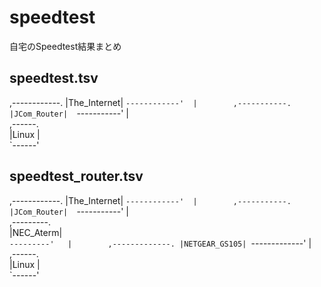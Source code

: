 # speedtest
自宅のSpeedtest結果まとめ

## speedtest.tsv
,------------. 
|The_Internet| 
`------------' 
       |       
 ,-----------. 
 |JCom_Router| 
 `-----------' 
       |       
   ,------.    
   |Linux |    
   `------'    

## speedtest_router.tsv
,------------. 
|The_Internet| 
`------------' 
       |       
 ,-----------. 
 |JCom_Router| 
 `-----------' 
       |       
  ,---------.  
  |NEC_Aterm|  
  `---------'  
       |       
,-------------.
|NETGEAR_GS105|
`-------------'
       |       
   ,------.    
   |Linux |    
   `------'    


